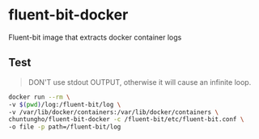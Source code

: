 # fluent-bit-docker
Fluent-bit image that extracts docker container logs

## Test

> DON'T use stdout OUTPUT, otherwise it will cause an infinite loop.

```sh
docker run --rm \
-v $(pwd)/log:/fluent-bit/log \
-v /var/lib/docker/containers:/var/lib/docker/containers \
chuntungho/fluent-bit-docker -c /fluent-bit/etc/fluent-bit.conf \
-o file -p path=/fluent-bit/log
```
